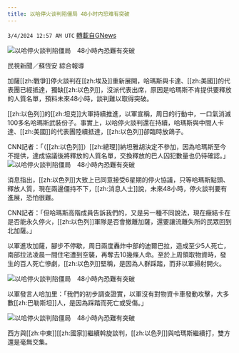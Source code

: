 ```yaml
---
title: 以哈停火谈判陷僵局 48小时内恐难有突破
---
```

`3/4/2024 12:57 AM UTC` [轉載自GNews](https://gnews.org/articles/2362021)

![以哈停火談判陷僵局　48小時內恐難有突破](https://cdn.ftvnews.com.tw/manasystem/FileData/News/ab24a42f-49ae-4f95-9649-f196b689831e.jpg "以哈停火談判陷僵局　48小時內恐難有突破")

民視新聞／蘇恆安 綜合報導

加薩[[zh:戰爭]]停火談判在[[zh:埃及]]重新展開，哈瑪斯與卡達、[[zh:美國]]的代表團已經抵達，獨缺[[zh:以色列]]，沒派代表出席，原因是哈瑪斯不肯提供要釋放的人質名單，預料未來48小時，談判難以取得突破。

[[zh:以色列]]的[[zh:坦克]]大軍持續推進，以軍宣稱，周日的行動中，一口氣消滅100多名哈瑪斯武裝份子。事實上，以哈停火談判還在持續，哈瑪斯與中間人卡達、[[zh:美國]]的代表團陸續抵達，[[zh:以色列]]卻臨時放鴿子。

CNN記者：「（[[zh:以色列]]）[[zh:總理]]納坦雅胡決定不參加，因為哈瑪斯至今不提供，達成協議後將釋放的人質名單，交換釋放的巴人囚犯數量也仍待確認。」![以哈停火談判陷僵局　48小時內恐難有突破](https://cdn.ftvnews.com.tw/summernotefiles/News/ed09926b-d91e-4aca-890b-d4b097949257.jpg "以哈停火談判陷僵局　48小時內恐難有突破")

消息指出，[[zh:以色列]]大致上已同意接受6星期的停火協議，只等哈瑪斯點頭、釋放人質，現在兩邊僵持不下，[[zh:消息人士]]說，未來48小時，停火談判要有進展，恐怕很難。

CNN記者：「但哈瑪斯高階成員告訴我們的，又是另一種不同說法，現在癥結卡在是否能永久停火，[[zh:以色列]]軍隊是否會撤離加薩，還要讓流離失所的民眾回到北加薩。」

以軍進攻加薩，腳步不停歇，周日兩度轟炸中部的迪爾巴拉，造成至少5人死亡，南部拉法凌晨一間住宅遭到空襲，再奪去10幾條人命。至於上周領取物資時，發生的百人死亡慘劇，[[zh:以色列]]堅稱，是因為人群踩踏，而非以軍掃射開火。

![以哈停火談判陷僵局　48小時內恐難有突破](https://cdn.ftvnews.com.tw/summernotefiles/News/bab15551-61e9-4427-9473-8a2cc0bf147c.jpg "以哈停火談判陷僵局　48小時內恐難有突破")

以軍發言人哈加里：「我們的初步調查證實，以軍沒有對物資卡車發動攻擊，大多數[[zh:巴勒斯坦]]人，是因為踩踏而死亡或受傷。」

![以哈停火談判陷僵局　48小時內恐難有突破](https://cdn.ftvnews.com.tw/summernotefiles/News/55f6d7d1-1081-469a-98e1-ec00e23ed219.jpg "以哈停火談判陷僵局　48小時內恐難有突破")

西方與[[zh:中東]][[zh:國家]]繼續斡旋談判，[[zh:以色列]]與哈瑪斯繼續打，雙方還是毫無交集。
